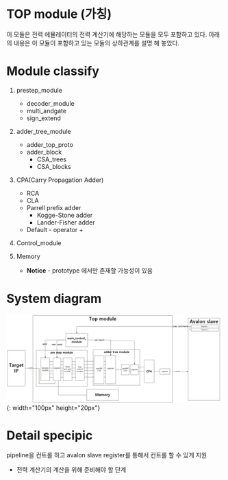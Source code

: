 <!--
    Author: Hyun woo Chung
    Last Updated : 2018. 04. 29
    email: resion09@gmail.com
-->

TOP module (가칭)
=================

<!---본문--->
이 모듈은 전력 에뮬레이터의 전력 계산기에 해당하는 모듈을 모두 포함하고 있다. 아래의 내용은 이 모듈이 포함하고 있는 모듈의 상하관계를 설명 해 놓았다.
<!---모듈 분류--->

# Module classify

1. prestep_module
    * decoder_module
    * multi_andgate
    * sign_extend

2. adder_tree_module
    * adder_top_proto
    * adder_block
      * CSA_trees
      * CSA_blocks
3. CPA(Carry Propagation Adder)
    * RCA
    * CLA
    * Parrell prefix adder
      * Kogge-Stone adder
      * Lander-Fisher adder
    * Default - operator +

4. Control_module
5. Memory
    * **Notice** - prototype 에서만 존재할 가능성이 있음

# System diagram
![FSM](./img/Top_diagram.png){: width="100px" height="20px"}

# Detail specipic

pipeline을 컨트롤 하고 avalon slave register를 통해서 컨트롤 할 수 있게 지원
  * 전력 계산기의 계산을 위해 준비해야 할 단계